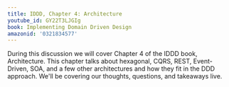 ```yaml
---
title: IDDD, Chapter 4: Architecture
youtube_id: GY22T3LJGIg
book: Implementing Domain Driven Design
amazonid: '0321834577'
---
```

During this discussion we will cover Chapter 4 of the IDDD book, Architecture. This chapter talks about hexagonal, CQRS, REST, Event-Driven, SOA, and a few other architectures and how they fit in the DDD approach. We'll be covering our thoughts, questions, and takeaways live.
